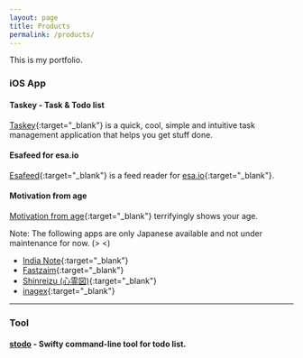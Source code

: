 ```yaml
---
layout: page
title: Products
permalink: /products/
---
```


This is my portfolio.

### iOS App

#### Taskey - Task & Todo list

[Taskey](https://itunes.apple.com/us/app/taskey-tasuku-guan-li-todorisuto/id1063089003?ls=1&mt=8){:target="_blank"} is a quick, cool, simple and intuitive task management application that helps you get stuff done.

#### Esafeed for esa.io

[Esafeed](https://itunes.apple.com/us/app/esafeed-for-esa.io/id1111901482?ls=1&mt=8){:target="_blank"} is a feed reader for [esa.io](https://esa.io/){:target="_blank"}.

#### Motivation from age

[Motivation from age](https://itunes.apple.com/us/app/motivation-from-age/id1028896399?ls=1&mt=8){:target="_blank"} terrifyingly shows your age.

Note: The following apps are only Japanese available and not under maintenance for now. (> <)

- [India Note](https://itunes.apple.com/us/app/india-note-indono-xian-daiwo/id976964541?ls=1&mt=8){:target="_blank"}
- [Fastzaim](https://itunes.apple.com/us/app/fastzaim-su-zaokuzaimni-tou/id883247555?ls=1&mt=8){:target="_blank"}
- [Shinreizu (心霊図)](https://itunes.apple.com/us/app/xin-ling-tu/id574730808?ls=1&mt=8){:target="_blank"}
- [inagex](https://itunes.apple.com/us/app/inagex/id552058343?ls=1&mt=8){:target="_blank"}

---

### Tool

#### [stodo](https://github.com/pixyzehn/stodo) - Swifty command-line tool for todo list.
